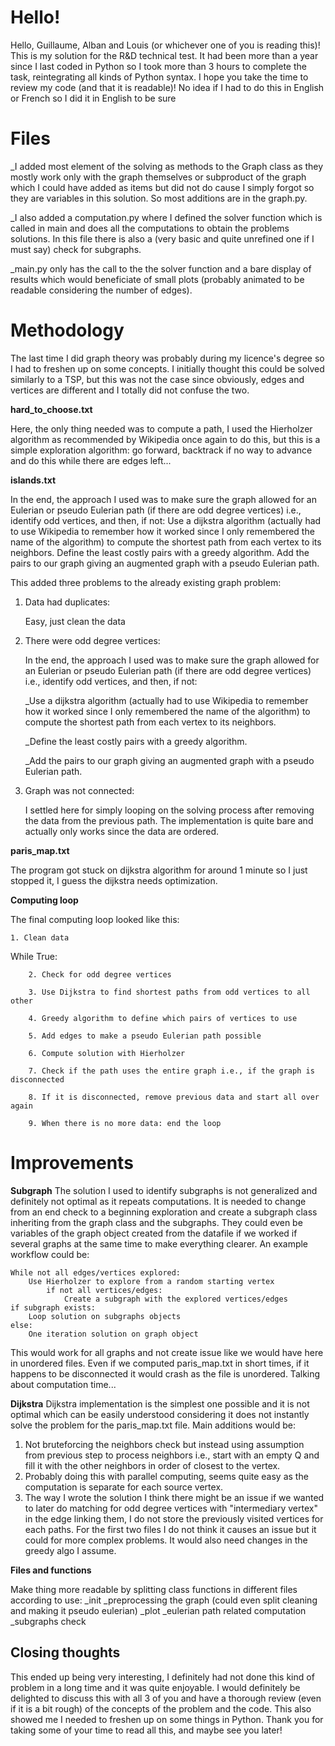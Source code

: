 # Hello!

Hello, Guillaume, Alban and Louis (or whichever one of you is reading this)! This is my solution for the R&D technical test.  It had been more than a year since I last coded in Python so I took more than 3 hours to complete the task, reintegrating all kinds of Python syntax. I hope you take the time to review my code (and that it is readable)! No idea if I had to do this in English or French so I did it in English to be sure

# Files
_I added most element of the solving as methods to the Graph class as they mostly work only with the graph themselves or subproduct of the graph which I could have added as items but did not do cause I simply forgot so they are variables in this solution. So most additions are in the graph.py.

_I also added a computation.py where I defined the solver function which is called in main and does all the computations to obtain the problems solutions. In this file there is also a (very basic and quite unrefined one if I must say) check for subgraphs.

_main.py only has the call to the the solver function and a bare display of results which would beneficiate of small plots (probably animated to be readable considering the number of edges).

# Methodology

The last time I did graph theory was probably during my licence's degree so I had to freshen up on some concepts. 
I initially thought this could be solved similarly to a TSP, but this was not the case since obviously, edges and vertices are different and I totally did not confuse the two. 

**hard_to_choose.txt**

Here, the only thing needed was to compute a path, I used the Hierholzer algorithm as recommended by Wikipedia once again to do this, but this is a simple exploration algorithm: go forward, backtrack if no way to advance and do this while there are edges left...

**islands.txt**

In the end, the approach I used was to make sure the graph allowed for an Eulerian or pseudo Eulerian path (if there are odd degree vertices) i.e., identify odd vertices, and then, if not:
	Use a dijkstra algorithm (actually had to use Wikipedia to remember how it worked since I only remembered the name of the algorithm) to compute the shortest path from each vertex to its neighbors.
	Define the least costly pairs with a greedy algorithm.
	Add the pairs to our graph giving an augmented graph with a pseudo Eulerian path.

This added three problems to the already existing graph problem:
1. Data had duplicates:
	
	Easy, just clean the data 

2. There were odd degree vertices:
	
	In the end, the approach I used was to make sure the graph allowed for an Eulerian or pseudo Eulerian path (if there are odd degree vertices) i.e., identify odd vertices, and then, if not:
	
	_Use a dijkstra algorithm (actually had to use Wikipedia to remember how it worked since I only remembered the name of the algorithm) to compute the shortest path from each vertex to its neighbors.

	_Define the least costly pairs with a greedy algorithm.

	_Add the pairs to our graph giving an augmented graph with a pseudo Eulerian path.
	
3. Graph was not connected:

	I settled here for simply looping on the solving process after removing the data from the previous path. The implementation is quite bare and actually only works since the data are ordered.

**paris_map.txt**

The program got stuck on dijkstra algorithm for around 1 minute so I just stopped it, I guess the dijkstra needs optimization.

**Computing loop**

The final computing loop looked like this:

	1. Clean data

While True:

		2. Check for odd degree vertices

		3. Use Dijkstra to find shortest paths from odd vertices to all other

		4. Greedy algorithm to define which pairs of vertices to use

		5. Add edges to make a pseudo Eulerian path possible

		6. Compute solution with Hierholzer 

		7. Check if the path uses the entire graph i.e., if the graph is disconnected

		8. If it is disconnected, remove previous data and start all over again

		9. When there is no more data: end the loop

# Improvements

**Subgraph**
The solution I used to identify subgraphs is not  generalized and definitely not optimal as it repeats computations.
It is needed to change from an end check to a beginning exploration and create a subgraph class inheriting from the graph class and the subgraphs. They could even be variables of the graph object created from the datafile if we worked if several graphs at the same time to make everything clearer. 
An example workflow could be: 

	While not all edges/vertices explored:
		Use Hierholzer to explore from a random starting vertex 
			if not all vertices/edges: 
				Create a subgraph with the explored vertices/edges
	if subgraph exists:
		Loop solution on subgraphs objects
	else:
		One iteration solution on graph object

This would work for all graphs and not create issue like we would have here in unordered files. Even if we computed paris_map.txt in short times, if it happens to be disconnected it would crash as the file is unordered.
Talking about computation time...

**Dijkstra**
Dijkstra implementation is the simplest one possible and it is not optimal which can be easily understood considering it does not instantly solve the problem for the paris_map.txt file. 
Main additions would be:
1. Not bruteforcing the neighbors check but instead using assumption from previous step to process neighbors i.e., start with an empty Q and fill it with the other neighbors in order of closest to the vertex.
2. Probably doing this with parallel computing, seems quite easy as the computation is separate for each source vertex.
3. The way I wrote the solution I think there might be an issue if we wanted to later do matching for odd degree vertices with "intermediary vertex" in the edge linking them, I do not store the previously visited vertices for each paths. For the first two files I do not think it causes an issue but it could for more complex problems. It would also need changes in the greedy algo I assume.

**Files and functions**

Make thing more readable by splitting class functions in different files according to use:
_init
_preprocessing the graph (could even split cleaning and making it pseudo eulerian)
_plot
_eulerian path related computation
_subgraphs check


## Closing thoughts

This ended up being very interesting, I definitely had not done this kind of problem in a long time and it was quite enjoyable.  I would definitely be delighted to discuss this with all 3 of you and have a thorough review (even if it is a bit rough) of the concepts of the problem and the code. 
This also showed me I needed to freshen up on some things in Python.
Thank you for taking some of your time to read all this, and maybe see you later!


